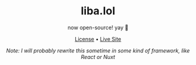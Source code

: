 <div align=center>

<summary>
  
<h1>liba.lol</h1>

now open-source! yay 🎉

[License](LICENSE.md) • [Live Site](https://liba.lol)

*Note: I will probably rewrite this sometime in some kind of framework, like React or Nuxt*

</summary>

</div>
